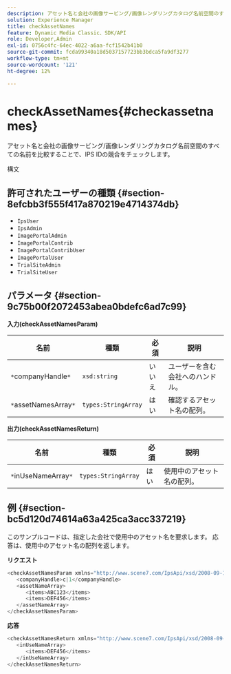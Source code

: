 ```yaml
---
description: アセット名と会社の画像サービング/画像レンダリングカタログ名前空間のすべての名前を比較することで、IPS IDの競合をチェックします。
solution: Experience Manager
title: checkAssetNames
feature: Dynamic Media Classic、SDK/API
role: Developer,Admin
exl-id: 0756c4fc-64ec-4022-a6aa-fcf1542b41b0
source-git-commit: fcda99340a18d5037157723bb3bdca5fa9df3277
workflow-type: tm+mt
source-wordcount: '121'
ht-degree: 12%

---
```


# checkAssetNames{#checkassetnames}

アセット名と会社の画像サービング/画像レンダリングカタログ名前空間のすべての名前を比較することで、IPS IDの競合をチェックします。

構文

## 許可されたユーザーの種類 {#section-8efcbb3f555f417a870219e4714374db}

* `IpsUser`
* `IpsAdmin`
* `ImagePortalAdmin`
* `ImagePortalContrib`
* `ImagePortalContribUser`
* `ImagePortalUser`
* `TrialSiteAdmin`
* `TrialSiteUser`

## パラメータ {#section-9c75b00f2072453abea0bdefc6ad7c99}

**入力(checkAssetNamesParam)**

| 名前 | 種類 | 必須 | 説明 |
|---|---|---|---|
| `*`companyHandle`*` | `xsd:string` | いいえ | ユーザーを含む会社へのハンドル。 |
| `*`assetNamesArray`*` | `types:StringArray` | はい | 確認するアセット名の配列。 |

**出力(checkAssetNamesReturn)**

| 名前 | 種類 | 必須 | 説明 |
|---|---|---|---|
| `*`inUseNameArray`*` | `types:StringArray` | はい | 使用中のアセット名の配列。 |

## 例 {#section-bc5d120d74614a63a425ca3acc337219}

このサンプルコードは、指定した会社で使用中のアセット名を要求します。 応答は、使用中のアセット名の配列を返します。

**リクエスト**

```java
<checkAssetNamesParam xmlns="http://www.scene7.com/IpsApi/xsd/2008-09-10">
   <companyHandle>c|1</companyHandle>
   <assetNameArray>
      <items>ABC123</items>
      <items>DEF456</items>
   </assetNameArray>
</checkAssetNamesParam>
```

**応答**

```java
<checkAssetNamesReturn xmlns="http://www.scene7.com/IpsApi/xsd/2008-09-10">
   <inUseNameArray>
      <items>DEF456</items>
   </inUseNameArray>
</checkAssetNamesReturn>
```
